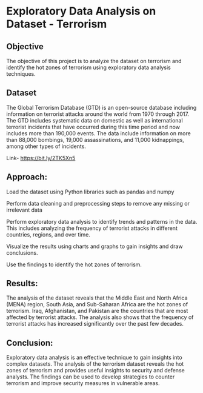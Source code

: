 # Exploratory Data Analysis on Dataset - Terrorism
## Objective
The objective of this project is to analyze the dataset on terrorism and identify the hot zones of terrorism using exploratory data analysis techniques.

## Dataset
The Global Terrorism Database (GTD) is an open-source database including information on terrorist attacks around the world from 1970 through 2017. The GTD includes systematic data on domestic as well as international terrorist incidents that have occurred during this time period and now includes more than 190,000 events. The data include information on more than 88,000 bombings, 19,000 assassinations, and 11,000 kidnappings, among other types of incidents.

Link- https://bit.ly/2TK5Xn5

## Approach:
Load the dataset using Python libraries such as pandas and numpy

Perform data cleaning and preprocessing steps to remove any missing or irrelevant data

Perform exploratory data analysis to identify trends and patterns in the data. This includes analyzing the frequency of terrorist attacks in different countries, regions, and over time.

Visualize the results using charts and graphs to gain insights and draw conclusions.

Use the findings to identify the hot zones of terrorism.

## Results:
The analysis of the dataset reveals that the Middle East and North Africa (MENA) region, South Asia, and Sub-Saharan Africa are the hot zones of terrorism. Iraq, Afghanistan, and Pakistan are the countries that are most affected by terrorist attacks. The analysis also shows that the frequency of terrorist attacks has increased significantly over the past few decades.

## Conclusion:
Exploratory data analysis is an effective technique to gain insights into complex datasets. The analysis of the terrorism dataset reveals the hot zones of terrorism and provides useful insights to security and defense analysts. The findings can be used to develop strategies to counter terrorism and improve security measures in vulnerable areas.
